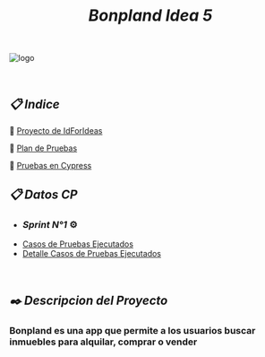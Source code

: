 
 <h1 align="center"><em>Bonpland Idea 5</em></h1>

 <br />

 ![logo](https://user-images.githubusercontent.com/86979361/198842663-82f943bc-53a8-4e45-a4b5-2de48b80af1b.jpg)

<br />


<h2 align="left"><em>📋 Indice </em></h2>

📌 [Proyecto de IdForIdeas](https://drive.google.com/file/d/1X7tHO7CpUHDNBqgOVyzlZqUOdyPzViTh/view)
<br /> 

📌 [Plan de Pruebas ](./Testing_Bonpland/docs/Plan%20de%20Pruebas%20Bonpland%20-%20Idea%205.pdf)
<br />

📌 [Pruebas en Cypress](https://maxibarbo.github.io/Testing_Bonpland/)
<br />

 <h2 align="left"><em>📋 Datos CP </em></h2>
 
  - <h3><em>Sprint N°1 </em>⚙️</h3>
   - [Casos de Pruebas Ejecutados](https://docs.google.com/document/d/1Xx8sjieOoW9J3KxGvVvh4f9f_67qTRfVkMO4sOdOIc0/edit)
   - [Detalle Casos de Pruebas Ejecutados]()
<br />


<h2 align="left"><em>✒️ Descripcion del Proyecto</em></h2>
<h3 align="left">Bonpland es una app que permite a los usuarios buscar inmuebles para alquilar, comprar o vender </h3>


